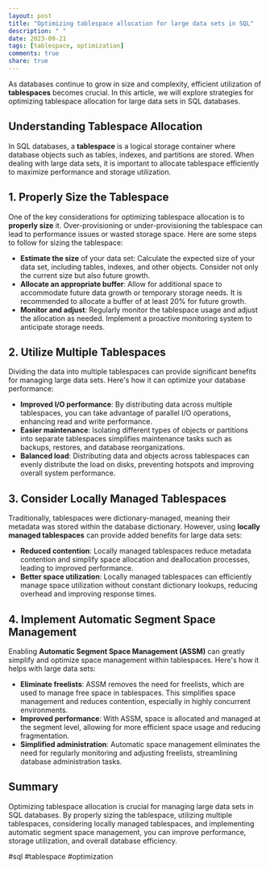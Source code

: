 ```yaml
---
layout: post
title: "Optimizing tablespace allocation for large data sets in SQL"
description: " "
date: 2023-09-21
tags: [tablespace, optimization]
comments: true
share: true
---
```


As databases continue to grow in size and complexity, efficient utilization of **tablespaces** becomes crucial. In this article, we will explore strategies for optimizing tablespace allocation for large data sets in SQL databases.

## Understanding Tablespace Allocation

In SQL databases, a **tablespace** is a logical storage container where database objects such as tables, indexes, and partitions are stored. When dealing with large data sets, it is important to allocate tablespace efficiently to maximize performance and storage utilization.

## 1. Properly Size the Tablespace

One of the key considerations for optimizing tablespace allocation is to **properly size** it. Over-provisioning or under-provisioning the tablespace can lead to performance issues or wasted storage space. Here are some steps to follow for sizing the tablespace:

- **Estimate the size** of your data set: Calculate the expected size of your data set, including tables, indexes, and other objects. Consider not only the current size but also future growth.
- **Allocate an appropriate buffer**: Allow for additional space to accommodate future data growth or temporary storage needs. It is recommended to allocate a buffer of at least 20% for future growth.
- **Monitor and adjust**: Regularly monitor the tablespace usage and adjust the allocation as needed. Implement a proactive monitoring system to anticipate storage needs.

## 2. Utilize Multiple Tablespaces

Dividing the data into multiple tablespaces can provide significant benefits for managing large data sets. Here's how it can optimize your database performance:

- **Improved I/O performance**: By distributing data across multiple tablespaces, you can take advantage of parallel I/O operations, enhancing read and write performance.
- **Easier maintenance**: Isolating different types of objects or partitions into separate tablespaces simplifies maintenance tasks such as backups, restores, and database reorganizations.
- **Balanced load**: Distributing data and objects across tablespaces can evenly distribute the load on disks, preventing hotspots and improving overall system performance.

## 3. Consider Locally Managed Tablespaces

Traditionally, tablespaces were dictionary-managed, meaning their metadata was stored within the database dictionary. However, using **locally managed tablespaces** can provide added benefits for large data sets:

- **Reduced contention**: Locally managed tablespaces reduce metadata contention and simplify space allocation and deallocation processes, leading to improved performance.
- **Better space utilization**: Locally managed tablespaces can efficiently manage space utilization without constant dictionary lookups, reducing overhead and improving response times.

## 4. Implement Automatic Segment Space Management

Enabling **Automatic Segment Space Management (ASSM)** can greatly simplify and optimize space management within tablespaces. Here's how it helps with large data sets:

- **Eliminate freelists**: ASSM removes the need for freelists, which are used to manage free space in tablespaces. This simplifies space management and reduces contention, especially in highly concurrent environments.
- **Improved performance**: With ASSM, space is allocated and managed at the segment level, allowing for more efficient space usage and reducing fragmentation.
- **Simplified administration**: Automatic space management eliminates the need for regularly monitoring and adjusting freelists, streamlining database administration tasks.

## Summary

Optimizing tablespace allocation is crucial for managing large data sets in SQL databases. By properly sizing the tablespace, utilizing multiple tablespaces, considering locally managed tablespaces, and implementing automatic segment space management, you can improve performance, storage utilization, and overall database efficiency.

#sql #tablespace #optimization